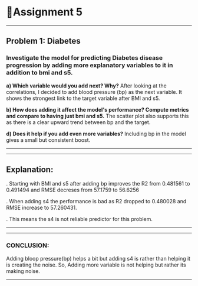 
# 📘Assignment 5 
----
## Problem 1: Diabetes 
### Investigate the model for predicting Diabetes disease progression by adding more explanatory variables to it in addition to bmi and s5. 
**a) Which variable would you add next? Why?** 
After looking at the correlations, I decided to add blood pressure (bp) as the next variable. It shows the strongest link to the target variable after BMI and s5.

**b) How does adding it affect the model's performance? Compute metrics and compare to having just bmi 
and s5.** 
The scatter plot also supports this  as there is a clear upward trend between bp and the target.

**d) Does it help if you add even more variables?** 
Including bp in the model gives a small but consistent boost. 

 ----
----
## Explanation: 
. Starting with BMI and  s5 after adding bp improves the R2 from 0.481561 to 0.491494 and RMSE decreses from 57.1759 to 56.6256

. When adding s4 the performance is bad as R2 dropped to 0.480028 and RMSE increase to 57.260431.

. This means the s4 is not reliable predictor for this problem.

----

----

### CONCLUSION:
Adding bloop pressure(bp) helps a bit but adding s4 is rather than helping it is creating the noise. So, Adding more variable is not helping but rather its making noise. 

----


